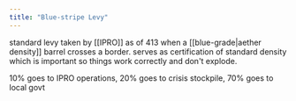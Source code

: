 ```yaml
---
title: "Blue-stripe Levy"
---
```


standard levy taken by [[IPRO]] as of 413 when a [[blue-grade|aether density]] barrel crosses a border. serves as certification of standard density which is important so things work correctly and don't explode.

10% goes to IPRO operations, 20% goes to crisis stockpile, 70% goes to local govt
